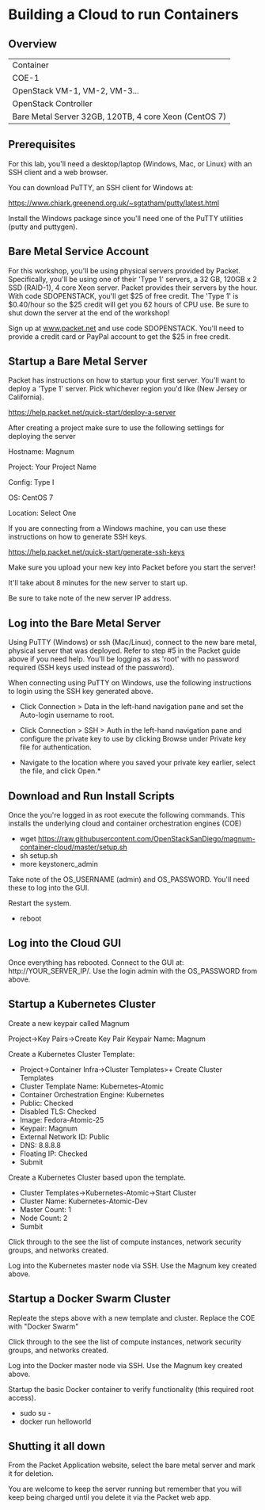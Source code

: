 # Building a Cloud to run Containers


## Overview


| |
|----------|
| Container | Container | Container | ... |
| COE-1 | COE-2 | ... |
|OpenStack VM-1, VM-2, VM-3... |
|OpenStack Controller |
|     Bare Metal Server 32GB, 120TB, 4 core Xeon (CentOS 7)          |



## Prerequisites

For this lab, you'll need a desktop/laptop (Windows, Mac, or Linux) with an SSH client and a web browser.

You can download PuTTY, an SSH client for Windows at:

https://www.chiark.greenend.org.uk/~sgtatham/putty/latest.html

Install the Windows package since you'll need one of the PuTTY utilities (putty and puttygen).

## Bare Metal Service Account

For this workshop, you'll be using physical servers provided by Packet. Specifically, you'll be using one of their 'Type 1' servers, a 32 GB, 120GB x 2 SSD (RAID-1), 4 core Xeon server. Packet provides their servers by the hour. With code SDOPENSTACK, you'll get $25 of free credit. The 'Type 1' is $0.40/hour so the $25 credit will get you 62 hours of CPU use. Be sure to shut down the server at the end of the workshop!

Sign up at www.packet.net and use code SDOPENSTACK. You'll need to provide a credit card or PayPal account to get the $25 in free credit.

## Startup a Bare Metal Server

Packet has instructions on how to startup your first server. 
You'll want to deploy a 'Type 1' server. Pick whichever region you'd like (New Jersey or California).

https://help.packet.net/quick-start/deploy-a-server

After creating a project make sure to use the following settings for deploying the server

Hostname: Magnum

Project:  Your Project Name

Config:  Type I

OS:  CentOS 7

Location: Select One

If you are connecting from a Windows machine, you can use these instructions on how to generate SSH keys.

https://help.packet.net/quick-start/generate-ssh-keys

Make sure you upload your new key into Packet before you start the server!

It'll take about 8 minutes for the new server to start up.

Be sure to take note of the new server IP address.

## Log into the Bare Metal Server

Using PuTTY (Windows) or ssh (Mac/Linux), connect to the new bare metal, physical server that was deployed. Refer to step #5 in the Packet guide above if you need help. You'll be logging as as 'root' with no password required (SSH keys used instead of the password).

When connecting using PuTTY on Windows, use the following instructions to login using the SSH key generated above.

* Click Connection > Data in the left-hand navigation pane and set the Auto-login username to root.

* Click Connection > SSH > Auth in the left-hand navigation pane and configure the private key to use by clicking Browse under Private key file for authentication.

* Navigate to the location where you saved your private key earlier, select the file, and click Open.* 

## Download and Run Install Scripts

Once the you're logged in as root execute the following commands. This installs the underlying cloud and container orchestration engines (COE)

* wget https://raw.githubusercontent.com/OpenStackSanDiego/magnum-container-cloud/master/setup.sh
* sh setup.sh
* more keystonerc_admin

Take note of the OS_USERNAME (admin) and OS_PASSWORD. You'll need these to log into the GUI.

Restart the system.

* reboot

## Log into the Cloud GUI

Once everything has rebooted. Connect to the GUI at: http://YOUR_SERVER_IP/. Use the login admin with the OS_PASSWORD from above.

## Startup a Kubernetes Cluster

Create a new keypair called Magnum

Project->Key Pairs->Create Key Pair
Keypair Name: Magnum

Create a Kubernetes Cluster Template:

* Project->Container Infra->Cluster Templates>+ Create Cluster Templates
* Cluster Template Name: Kubernetes-Atomic
* Container Orchestration Engine: Kubernetes
* Public: Checked
* Disabled TLS: Checked
* Image: Fedora-Atomic-25
* Keypair: Magnum
* External Network ID: Public
* DNS: 8.8.8.8
* Floating IP: Checked
* Submit

Create a Kubernetes Cluster based upon the template.

* Cluster Templates->Kubernetes-Atomic->Start Cluster
* Cluster Name: Kubernetes-Atomic-Dev
* Master Count: 1
* Node Count: 2
* Sumbit

Click through to the see the list of compute instances, network security groups, and networks created.

Log into the Kubernetes master node via SSH. Use the Magnum key created above.

## Startup a Docker Swarm Cluster

Repleate the steps above with a new template and cluster. Replace the COE with "Docker Swarm"

Click through to the see the list of compute instances, network security groups, and networks created.

Log into the Docker master node via SSH. Use the Magnum key created above.

Startup the basic Docker container to verify functionality (this required root access).

* sudo su -
* docker run helloworld


## Shutting it all down

From the Packet Application website, select the bare metal server and mark it for deletion.

You are welcome to keep the server running but remember that you will keep being charged until you delete it via the Packet web app.

